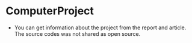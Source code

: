 # ComputerProject

- You can get information about the project from the report and article. The source codes was not shared as open source.
